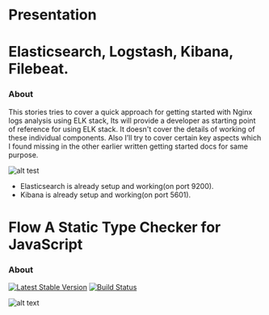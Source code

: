 # Presentation

# Elasticsearch, Logstash, Kibana, Filebeat.
### About

This stories tries to cover a quick approach for getting started with Nginx logs analysis using ELK stack, Its will provide a developer as starting point of reference for using ELK stack. It doesn't cover the details of working of these individual components. Also I’ll try to cover certain key aspects which I found missing in the other earlier written getting started docs for same purpose.

![alt test](https://fiverr-res.cloudinary.com/images/t_main1,q_auto,f_auto/gigs/114348022/original/b3914eddb4c6bdf9d04a8b9643bc31430a5f24e9/be-your-back-office-for-elk-stack-data-pipeline.png)

- Elasticsearch is already setup and working(on port 9200).
- Kibana is already setup and working(on port 5601).


# Flow A Static Type Checker for JavaScript
### About

[![Latest Stable Version](https://github.com/facebook/flow/releases/tag/v0.104.0)](https://packagist.org/packages/cycle/orm)
[![Build Status](https://travis-ci.org/cycle/orm.svg?branch=master)](https://travis-ci.org/cycle/orm)

![alt text](https://cdn-images-1.medium.com/max/1200/1*ulwmJZfctsdMiwO8HRFDKQ.png)
